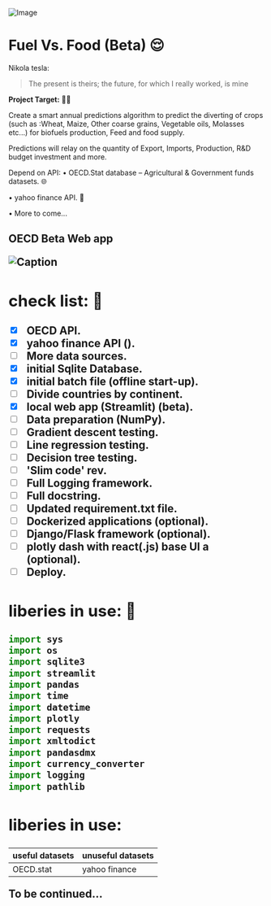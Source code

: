 ![Image](http://troya.tv/UnderConstruction.png)

<link href="https://cdn.jsdelivr.net/npm/bootstrap@5.0.0-beta3/dist/css/bootstrap.min.css" rel="stylesheet" integrity="sha384-eOJMYsd53ii+scO/bJGFsiCZc+5NDVN2yr8+0RDqr0Ql0h+rP48ckxlpbzKgwra6" crossorigin="anonymous">

# Fuel Vs. Food (Beta)  :relieved:	


Nikola tesla:

>The present is theirs; the future, for which I really worked, is mine




**Project Target:** :weight_lifting_man:

Create a smart annual predictions algorithm to predict the diverting of crops (such as :Wheat, Maize, Other coarse grains, Vegetable oils, Molasses etc...) for biofuels production, Feed and food supply.

Predictions will relay on the quantity of Export, Imports, Production, R&D budget investment and more.

Depend on API:
•	OECD.Stat database – Agricultural & Government funds datasets. :globe_with_meridians:	

•	yahoo finance API. :money_with_wings:

•	More to come...
  
  
<h2>OECD Beta Web app<h2\><br>
  

![Caption](https://thumbs.gfycat.com/TallFloweryDungenesscrab-size_restricted.gif)


## check list: :bookmark_tabs:

- [x] OECD API.
- [x] yahoo finance API ().
- [ ] More data sources.
- [x] initial Sqlite Database.
- [x] initial batch file (offline start-up).
- [ ] Divide countries by continent.
- [x] local web app (Streamlit) (**beta**).
- [ ] Data preparation (NumPy).
- [ ] Gradient descent testing.
- [ ] Line regression testing.
- [ ] Decision tree testing.
- [ ] 'Slim code' rev.
- [ ] Full Logging framework.
- [ ] Full docstring.
- [ ] Updated requirement.txt file.
- [ ] Dockerized applications (optional).
- [ ] Django/Flask framework (optional).
- [ ] plotly dash with react(.js) base UI a (optional).
- [ ] Deploy.

## liberies in use:  :statue_of_liberty:	
 
```python
import sys
import os
import sqlite3 
import streamlit
import pandas 
import time
import datetime
import plotly
import requests
import xmltodict
import pandasdmx
import currency_converter
import logging
import pathlib 
```


## liberies in use:

useful datasets | unuseful datasets
------------ | -------------
OECD.stat | yahoo finance


To be continued...

